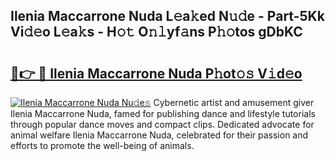 ## Ilenia Maccarrone Nuda L𝚎a𝚔ed N𝚞𝚍e - Part-5Kk Vi𝚍𝚎o L𝚎a𝚔s - H𝚘𝚝 O𝚗𝚕yf𝚊ns P𝚑𝚘tos gDbKC

# <h2><a href="http://kf1ctn.oniu.top/?m=Ilenia+Maccarrone+Nuda">🔗👉 🔴 Ilenia Maccarrone Nuda P𝚑ot𝚘𝚜 V𝚒d𝚎o</a></h2>

[![Ilenia Maccarrone Nuda Nu𝚍e𝚜](https://i.imgur.com/0qMVB7G.gif)](http://kf1ctn.oniu.top/?m=Ilenia+Maccarrone+Nuda)
Cybernetic artist and amusement giver Ilenia Maccarrone Nuda, famed for publishing dance and lifestyle tutorials through popular dance moves and compact clips. Dedicated advocate for animal welfare Ilenia Maccarrone Nuda, celebrated for their passion and efforts to promote the well-being of animals.  
